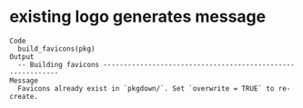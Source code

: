 # existing logo generates message

    Code
      build_favicons(pkg)
    Output
      -- Building favicons -----------------------------------------------------------
    Message
      Favicons already exist in `pkgdown/`. Set `overwrite = TRUE` to re-create.

